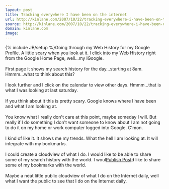 ```yaml
---
layout: post
title: Tracking everywhere I have been on the internet
url: http://kinlane.com/2007/10/22/tracking-everywhere-i-have-been-on-the-internet/
source: http://kinlane.com/2007/10/22/tracking-everywhere-i-have-been-on-the-internet/
domain: kinlane.com
image: 
---
```

{% include JB/setup %}Going through my Web History for my Google Profile. A little scary when you look at it. I click into my Web History right from the Google Home Page, well...my IGoogle.<br /><br />First page it shows my search history for the day...starting at 8am.  Hmmm...what to think about this?<br /><br />I look further and I click on the calendar to view other days.  Hmmm...that is what I was looking at last saturday.<br /><br />If you think about it this is pretty scary.  Google knows where I have been and what I am looking at.<br /><br />You know what I really don't care at this point, maybe someday I will. But really if I do something I don't want someone to know about I am not going to do it on my home or work computer logged into Google. C'mon.<br /><br />I kind of like it.  It shows me my trends.  What the hell I am looking at.  It will integrate with my bookmarks.<br /><br />I could create a cloudview of what I do. I would like to be able to share some of my search history with the world. I woul<a href="javascript:void(0)" tabindex="10" onclick="return false;"><span>Publish Post</span></a>d like to share some of my bookmarks with the world.<br /><br />Maybe a neat little public cloudview of what I do on the Internet daily, well what I want the public to see that I do on the Internet daily.